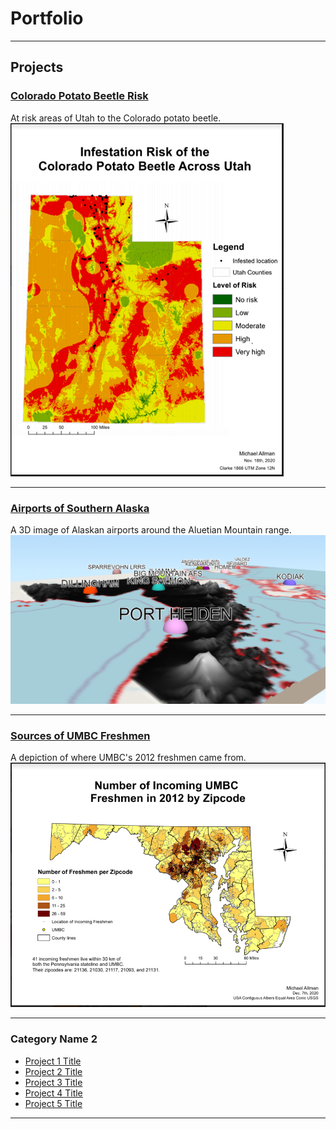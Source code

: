 # Portfolio

---
## Projects

### [Colorado Potato Beetle Risk](/project_probation/index)
At risk areas of Utah to the Colorado potato beetle.
[<img src="project_probation/Potato_Beetle_Risk.PNG?raw=true"/>](/project_probation/index)

---
### [Airports of Southern Alaska](/project_probation/index)
A 3D image of Alaskan airports around the Aluetian Mountain range.
[<img src="project_probation/3D_Airports.PNG?raw=true"/>](/project_probation/index)

---
### [Sources of UMBC Freshmen](/project_probation/index)
A depiction of where UMBC's 2012 freshmen came from.
[<img src="project_probation/UMBC_Freshmen.PNG?raw=true"/>](/project_probation/index)

---
### Category Name 2

- [Project 1 Title](http://example.com/)
- [Project 2 Title](http://example.com/)
- [Project 3 Title](http://example.com/)
- [Project 4 Title](http://example.com/)
- [Project 5 Title](http://example.com/)

---
